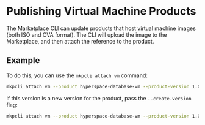 # Publishing Virtual Machine Products
The Marketplace CLI can update products that host virtual machine images (both ISO and OVA format).
The CLI will upload the image to the Marketplace, and then attach the reference to the product. 

## Example
To do this, you can use the `mkpcli attach vm` command:

```bash
mkpcli attach vm --product hyperspace-database-vm --product-version 1.0.1 --file vm/hyperspace-db-1.0.1-1526e30ba.iso
```

If this version is a new version for the product, pass the `--create-version` flag:

```bash
mkpcli attach vm --product hyperspace-database-vm --product-version 1.0.1 --create-version --file vm/hyperspace-db-1.0.1-1526e30ba.iso
```
